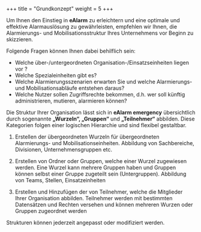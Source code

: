 +++
title = "Grundkonzept"
weight = 5
+++

Um Ihnen den Einstieg in **eAlarm** zu erleichtern und eine optimale und effektive Alarmauslösung zu gewährleisten, 
empfehlen wir Ihnen, die Alarmierungs- und Mobilisationsstruktur
Ihres Unternehmens vor Beginn zu skizzieren. 

Folgende Fragen können Ihnen dabei behilflich sein:

 - Welche über-/untergeordneten Organisation-/Einsatzseinheiten liegen vor ? 
 - Welche Spezialeinheiten gibt es?
 - Welche Alarmierungsszenarien erwarten Sie und welche Alarmierungs- und Mobilisationsabläufe  entstehen daraus?
 - Welche Nutzer sollen Zugriffsrechte bekommen, d.h. wer soll künftig administrieren, mutieren,
alarmieren können?

Die Struktur Ihrer Organisation lässt sich in **eAlarm emergency** übersichtlich durch sogenannte 
**„Wurzeln“, „Gruppen“** und **„Teilnehmer“** abbilden. Diese Kategorien folgen einer logischen Hierarchie 
und sind flexibel gestaltbar. 



1. Erstellen der übergeordneten Wurzeln für übergeordneten Alarmierungs- und 
Mobilisationseinheiten. 
Abbildung von Sachbereiche, Divisionen, Unternehmensgruppen etc.


2. Erstellen von Ordner oder Gruppen, welche einer Wurzel zugewiesen werden. Eine Wurzel kann mehrere Gruppen haben und 
Gruppen können selbst einer Gruppe zugeteilt sein (Untergruppen).
Abbildung von Teams, Stellen, Einsatzeinheiten
 

3. Erstellen und Hinzufügen der von Teilnehmer, welche die Mitglieder Ihrer Organisation abbilden. Teilnehmer werden mit bestimmten
Datensätzen und Rechten versehen und können mehreren Wurzen oder Gruppen zugeordnet werden


Strukturen können jederzeit angepasst oder modifiziert werden. 